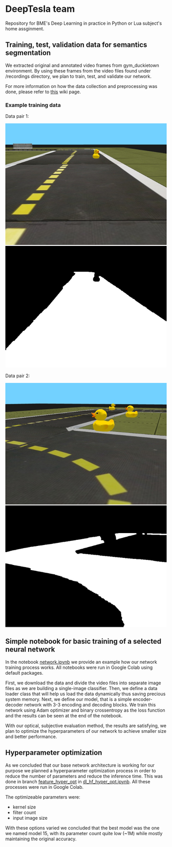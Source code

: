 # DeepTesla team 
Repository for BME's Deep Learning in practice in Python or Lua subject's home assginment.

## Training, test, validation data for semantics segmentation
We extracted original and annotated video frames from gym_duckietown environment. By using these frames from the video files found under /recordings directory, we plan to train, test, and validate our network.

For more information on how the data collection and preprocessing was done, please refer to [this](https://github.com/DeepTesla/deep_learning_hf/wiki/Data-used-for-training,-testing-and-validating-the-network) wiki page.

### Example training data
Data pair 1:

![orig_1](https://raw.githubusercontent.com/DeepTesla/deep_learning_hf/data/examples/orig_1.jpg)
![annot_1](https://raw.githubusercontent.com/DeepTesla/deep_learning_hf/data/examples/annot_1.jpg)

Data pair 2:

![orig_2](https://raw.githubusercontent.com/DeepTesla/deep_learning_hf/data/examples/orig_2.jpg)
![annot_2](https://raw.githubusercontent.com/DeepTesla/deep_learning_hf/data/examples/annot_2.jpg)

## Simple notebook for basic training of a selected neural network
In the notebook [network.ipynb](https://github.com/DeepTesla/deep_learning_hf/blob/master/network.ipynb) we provide an example how our network training process works. All notebooks were run in Google Colab using default packages.

First, we download the data and divide the video files into separate image files as we are building a single-image classifier. Then, we define a data loader class that will help us load the data dynamically thus saving precious system memory. Next, we define our model, that is a simple encoder-decoder network with 3-3 encoding and decoding blocks. We train this network using Adam optimizer and binary crossentropy as the loss function and the results can be seen at the end of the notebook.

With our optical, subjective evaluation method, the results are satisfying, we plan to optimize the hyperparameters of our network to achieve smaller size and better performance.

## Hyperparameter optimization
As we concluded that our base network architecture is working for our purpose we planned a hyperparameter optimization process in order to reduce the number of parameters and reduce the inference time. This was done in branch [feature_hyper_opt](https://github.com/DeepTesla/deep_learning_hf/tree/feature_hyper_opt) in [dl_hf_hyper_opt.ipynb](https://github.com/DeepTesla/deep_learning_hf/blob/feature_hyper_opt/dl_hf_hyper_opt.ipynb). All these processes were run in Google Colab.

The optimizeable parameters were:
- kernel size
- filter count
- input image size

With these options varied we concluded that the best model was the one we named model 15, with its parameter count quite low (~1M) while mostly maintaining the original accuracy.
